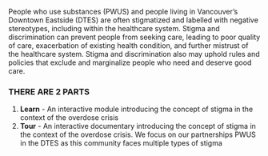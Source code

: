 People who use substances (PWUS) and people living in Vancouver’s Downtown Eastside (DTES) are often stigmatized and labelled with negative stereotypes, including within the healthcare system. Stigma and discrimination can prevent people from seeking care, leading to poor quality of care, exacerbation of existing health condition, and further mistrust of the healthcare system. Stigma and discrimination also may uphold rules and policies that exclude and marginalize people who need and deserve good care.

### THERE ARE 2 PARTS

1. **Learn** - An interactive module introducing the concept of stigma in the context of the overdose crisis
2. **Tour** - An interactive documentary introducing the concept of stigma in the context of the overdose crisis. We focus on our partnerships PWUS in the DTES as this community faces multiple types of stigma
